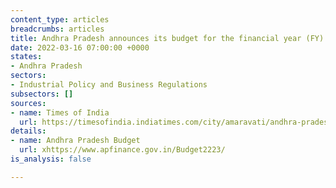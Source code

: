```yaml
---
content_type: articles
breadcrumbs: articles
title: Andhra Pradesh announces its budget for the financial year (FY) 2022-23
date: 2022-03-16 07:00:00 +0000
states:
- Andhra Pradesh
sectors:
- Industrial Policy and Business Regulations
subsectors: []
sources:
- name: Times of India
  url: https://timesofindia.indiatimes.com/city/amaravati/andhra-pradesh-finance-minister-presents-rs-256256-crore-budget-for-2022-23/articleshow/90146294.cms
details:
- name: Andhra Pradesh Budget
  url: xhttps://www.apfinance.gov.in/Budget2223/
is_analysis: false

---
```


